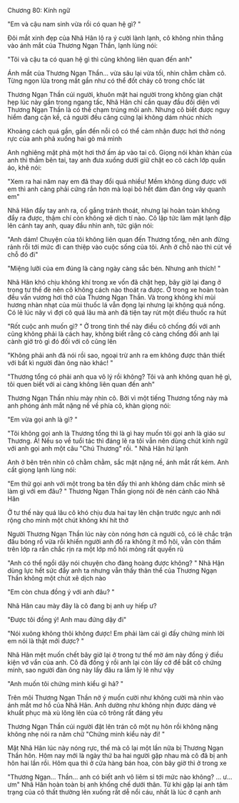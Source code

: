 




Chương 80: Kính ngữ


"Em và cậu nam sinh vừa rồi có quan hệ gì? "

Đôi mắt xinh đẹp của Nhã Hân lộ ra ý cười lành lạnh, cô không nhìn thẳng vào ánh mắt của Thương Ngạn Thần, lạnh lùng nói:

"Tôi và cậu ta có quan hệ gì thì cũng không liên quan đến anh"

Ánh mắt của Thương Ngạn Thần... vừa sâu lại vừa tối, nhìn chằm chằm cô. Từng ngọn lửa trong mắt gần như có thể đốt cháy cô trong chốc lát

Thương Ngạn Thần cúi người, khuôn mặt hai người trong không gian chật hẹp lúc này gần trong ngang tấc, Nhã Hân chỉ cần quay đầu đối diện với Thương Ngạn Thần là có thể chạm trúng môi anh. Nhưng cô biết được nguy hiểm đang cận kề, cả người đều căng cứng lại không dám nhúc nhích

Khoảng cách quá gần, gần đến nỗi cô có thể cảm nhận được hơi thở nóng rực của anh phả xuống hai gò má mình

Anh nghiêng mặt phả một hơi thở ấm áp vào tai cô. Giọng nói khàn khàn của anh thì thầm bên tai, tay anh đưa xuống dưới giữ chặt eo cô cách lớp quần áo, khẽ nói:

"Xem ra hai năm nay em đã thay đổi quá nhiều! Mềm không dùng được với em thì anh càng phải cứng rắn hơn mà loại bỏ hết đám đàn ông vây quanh em"

Nhã Hân đẩy tay anh ra, cố gắng tránh thoát, nhưng lại hoàn toàn không đẩy ra được, thậm chí còn không xê dịch tí nào. Cô lập tức làm mặt lạnh đập lên cánh tay anh, quay đầu nhìn anh, tức giận nói:

"Anh dám! Chuyện của tôi không liên quan đến Thương tổng, nên anh đừng rảnh rỗi tới mức đi can thiệp vào cuộc sống của tôi. Anh ở chỗ nào thì cút về chỗ đó đi"

"Miệng lưỡi của em đúng là càng ngày càng sắc bén. Nhưng anh thích! "

Nhã Hân khó chịu không khí trong xe vốn đã chật hẹp, bây giờ lại đang ở trong tư thế đè nên cô không cách nào thoát ra được. Ở trong xe hoàn toàn đều vấn vương hơi thở của Thương Ngạn Thần. Và trong không khí mùi hương nhàn nhạt của mùi thuốc lá vẫn đọng lại nhưng lại không quá nồng. Có lẽ lúc nãy vì đợi cô quá lâu mà anh đã tiện tay rút một điếu thuốc ra hút

"Rốt cuộc anh muốn gì? " Ở trong tình thế này điều cô chống đối với anh cũng không phải là cách hay, không biết rằng cô càng chống đối anh lại cành giở trò gì đó đối với cô cũng lên

"Không phải anh đã nói rồi sao, ngoại trừ anh ra em không được thân thiết với bất kì người đàn ông nào khác! "

"Thương tổng có phải anh qua vô lý rồi không? Tôi và anh không quan hệ gì, tôi quen biết với ai càng không liên quan đến anh"

Thương Ngạn Thần nhíu mày nhìn cô. Bởi vì một tiếng Thương tổng này mà anh phóng ánh mắt nặng nề về phía cô, khàn giọng nói:

"Em vừa gọi anh là gì? "

"Tôi không gọi anh là Thương tổng thì là gì hay muốn tôi gọi anh là giáo sư Thương. À! Nếu so về tuổi tác thì đáng lẽ ra tôi vẫn nên dùng chút kính ngữ với anh gọi anh một câu "Chú Thương" rồi. " Nhã Hân hừ lạnh

Anh ở bên trên nhìn cô chằm chằm, sắc mặt nặng nề, ánh mắt rất kém. Anh cất giọng lạnh lùng nói:

"Em thử gọi anh với một trong ba tên đấy thì anh không dám chắc mình sẽ làm gì với em đâu? " Thương Ngạn Thần giọng nói đè nén cảnh cáo Nhã Hân

Ở tư thế này quá lâu cô khó chịu đưa hai tay lên chặn trước ngực anh nới rộng cho mình một chút không khí hít thở

Người Thương Ngạn Thần lúc này còn nóng hơn cả người cô, có lẽ chắc trận đấu bóng rổ vừa rồi khiến người anh đổ ra không ít mồ hôi, vẫn còn thấm trên lớp ra rắn chắc rịn ra một lớp mồ hôi mỏng rất quyến rũ

"Anh có thể ngồi dậy nói chuyện cho đàng hoàng được không? " Nhã Hận dùng lực hết sức đẩy anh ta nhưng vẫn thấy thân thể của Thương Ngạn Thần không một chút xê dịch nào

"Em còn chưa đồng ý với anh đâu? "

Nhã Hân cau mày đây là cô đang bị anh uy hiếp ư?

"Được tôi đồng ý! Anh mau đứng dậy đi"

"Nói xuông không thôi không được! Em phải làm cái gì đấy chứng minh lời em nói là thật mới được? "

Nhã Hân mệt muốn chết bây giờ lại ở trong tư thế mờ ám này đồng ý điều kiện vớ vẩn của anh. Cô đã đồng ý rồi anh lại còn lấy cớ để bắt cô chứng minh, sao người đàn ông này lấy đâu ra lắm lý lẽ như vậy

"Anh muốn tôi chứng minh kiểu gì hả? "

Trên môi Thương Ngạn Thần nở ý muốn cười như không cười mà nhìn vào ánh mắt mơ hồ của Nhã Hân. Anh dường như không nhịn được dáng vẻ khuất phục mà xù lông lên của cô trông rất đáng yêu

Thương Ngạn Thần cúi người đặt lên trán cô một nụ hôn rồi không nặng không nhẹ nói ra năm chữ "Chứng minh kiểu này đi! "

Mặt Nhã Hân lúc này nóng rực, thế mà cô lại một lần nữa bị Thương Ngạn Thần hôn. Hôm nay mới là ngày thứ ba hai người gặp nhau mà cô đã bị anh hôn hai lần rồi. Hôm qua thì ở cửa hàng bán hoa, còn bây giờ thì ở trong xe

"Thương Ngạn... Thần... anh có biết anh vô liêm sỉ tới mức nào không? ... ư... ưm" Nhã Hân hoàn toàn bị anh khống chế dưới thân. Từ khi gặp lại anh tâm trạng của cô thất thường lên xuống rất dễ nổi cáu, nhất là lúc ở cạnh anh




